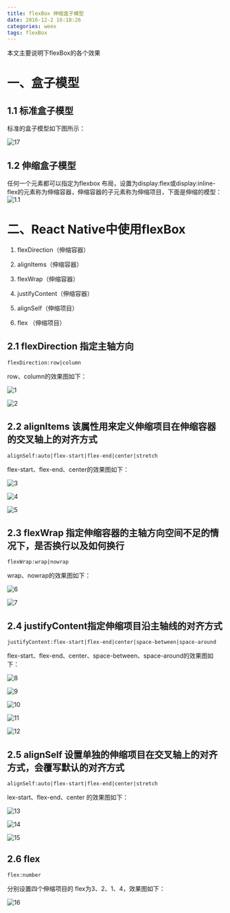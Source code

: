 ```yaml
---
title: flexBox 伸缩盒子模型
date: 2016-12-2 16:18:26
categories: weex
tags: flexBox
---
```

本文主要说明下flexBox的各个效果
<!--more-->

#  一、盒子模型

## 1.1 标准盒子模型

标准的盒子模型如下图所示：

![17](http://of685p9vy.bkt.clouddn.com/17.png)

## 1.2 伸缩盒子模型

任何一个元素都可以指定为flexbox 布局，设置为display:flex或display:inline-flex的元素称为伸缩容器，伸缩容器的子元素称为伸缩项目，下面是伸缩的模型：
![1.1](http://of685p9vy.bkt.clouddn.com/1.1.png)

# 二、React Native中使用flexBox

1. flexDirection（伸缩容器）

2. alignItems（伸缩容器）

3. flexWrap（伸缩容器）
4. justifyContent（伸缩容器）
5. alignSelf（伸缩项目）
6. flex （伸缩项目）


## 2.1 flexDirection 指定主轴方向

~~~
flexDirection:row|column
~~~

row、column的效果图如下：

![1](http://of685p9vy.bkt.clouddn.com/1.png)

![2](http://of685p9vy.bkt.clouddn.com/1.png)


## 2.2 alignItems 该属性用来定义伸缩项目在伸缩容器的交叉轴上的对齐方式

~~~
alignSelf:auto|flex-start|flex-end|center|stretch
~~~

flex-start、flex-end、center的效果图如下：

![3](http://of685p9vy.bkt.clouddn.com/3.png)

![4](http://of685p9vy.bkt.clouddn.com/4.png)

![5](http://of685p9vy.bkt.clouddn.com/5.png)



## 2.3 flexWrap 指定伸缩容器的主轴方向空间不足的情况下，是否换行以及如何换行

~~~
flexWrap:wrap|nowrap
~~~
wrap、nowrap的效果图如下：

![6](http://of685p9vy.bkt.clouddn.com/6.png)

![7](http://of685p9vy.bkt.clouddn.com/7.png)

## 2.4 justifyContent指定伸缩项目沿主轴线的对齐方式

~~~
justifyContent:flex-start|flex-end|center|space-between|space-around
~~~

flex-start、flex-end、center、space-between、space-around的效果图如下：

![8](http://of685p9vy.bkt.clouddn.com/8.png)

![9](http://of685p9vy.bkt.clouddn.com/9.png)

![10](http://of685p9vy.bkt.clouddn.com/10.png)

![11](http://of685p9vy.bkt.clouddn.com/11.png)

![12](http://of685p9vy.bkt.clouddn.com/12.png)

## 2.5  alignSelf 设置单独的伸缩项目在交叉轴上的对齐方式，会覆写默认的对齐方式

~~~
alignSelf:auto|flex-start|flex-end|center|stretch
~~~

lex-start、flex-end、center 的效果图如下：

![13](http://of685p9vy.bkt.clouddn.com/13.png)

![14](http://of685p9vy.bkt.clouddn.com/14.png)

![15](http://of685p9vy.bkt.clouddn.com/15.png)

## 2.6 flex

~~~
flex:number
~~~

分别设置四个伸缩项目的 flex为3、2、1、4，效果图如下：

![16](http://of685p9vy.bkt.clouddn.com/16.png)